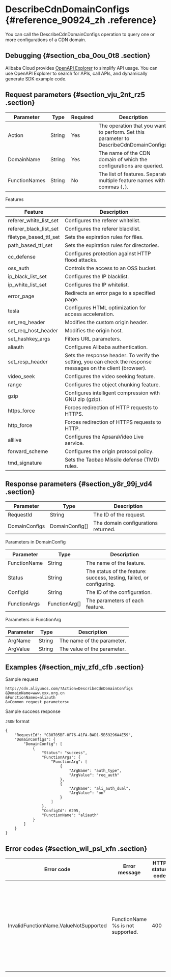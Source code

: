 # DescribeCdnDomainConfigs {#reference_90924_zh .reference}

You can call the DescribeCdnDomainConfigs operation to query one or more configurations of a CDN domain.

## Debugging {#section_cba_0ou_0t8 .section}

Alibaba Cloud provides [OpenAPI Explorer](https://api.aliyun.com/#/?product=Cdn&api=DescribeCdnDomainConfigs) to simplify API usage. You can use OpenAPI Explorer to search for APIs, call APIs, and dynamically generate SDK example code.

## Request parameters {#section_vju_2nt_rz5 .section}

|Parameter|Type|Required|Description|
|---------|----|--------|-----------|
|Action|String |Yes|The operation that you want to perform. Set this parameter to DescribeCdnDomainConfigs.|
|DomainName|String|Yes|The name of the CDN domain of which the configurations are queried.|
|FunctionNames|String|No|The list of features. Separate multiple feature names with commas \(`,`\).|

Features

|Feature|Description|
|-------|-----------|
|referer\_white\_list\_set|Configures the referer whitelist.|
|referer\_black\_list\_set|Configures the referer blacklist.|
|filetype\_based\_ttl\_set|Sets the expiration rules for files.|
|path\_based\_ttl\_set|Sets the expiration rules for directories.|
|cc\_defense|Configures protection against HTTP flood attacks.|
|oss\_auth|Controls the access to an OSS bucket.|
|ip\_black\_list\_set|Configures the IP blacklist.|
|ip\_white\_list\_set|Configures the IP whitelist.|
|error\_page|Redirects an error page to a specified page.|
|tesla|Configures HTML optimization for access acceleration.|
|set\_req\_header|Modifies the custom origin header.|
|set\_req\_host\_header|Modifies the origin host.|
|set\_hashkey\_args|Filters URL parameters.|
|aliauth|Configures Alibaba authentication.|
|set\_resp\_header|Sets the response header. To verify the setting, you can check the response messages on the client \(browser\).|
|video\_seek|Configures the video seeking feature.|
|range|Configures the object chunking feature.|
|gzip|Configures intelligent compression with GNU zip \(gzip\).|
|https\_force|Forces redirection of HTTP requests to HTTPS.|
|http\_force|Forces redirection of HTTPS requests to HTTP.|
|alilive|Configures the ApsaraVideo Live service.|
|forward\_scheme|Configures the origin protocol policy.|
|tmd\_signature|Sets the Taobao Missile defense \(TMD\) rules.|

## Response parameters {#section_y8r_99j_vd4 .section}

|Parameter|Type|Description|
|---------|----|-----------|
|RequestId|String|The ID of the request.|
|DomainConfigs|DomainConfig\[\]|The domain configurations returned.|

Parameters in DomainConfig

|Parameter|Type|Description|
|---------|----|-----------|
|FunctionName|String |The name of the feature.|
|Status |String|The status of the feature: success, testing, failed, or configuring.|
|ConfigId|String|The ID of the configuration.|
|FunctionArgs|FunctionArg\[\]|The parameters of each feature.|

Parameters in FunctionArg

|Parameter|Type|Description|
|---------|----|-----------|
|ArgName|String |The name of the parameter.|
|ArgValue|String |The value of the parameter.|

## Examples {#section_mjv_zfd_cfb .section}

Sample request

``` {#codeblock_ovz_9cg_uc8}
http://cdn.aliyuncs.com/?Action=DescribeCdnDomainConfigs
&DomainName=www.xxx.org.cn
&FunctionNames=aliauth
&<Common request parameters>   
```

Sample success response

`JSON` format

``` {#codeblock_0m3_q7x_t04 .language-json}
{
    "RequestId": "C80705BF-0F76-41FA-BAD1-5B59296A4E59",
    "DomainConfigs": {
        "DomainConfig": [
            {
                "Status": "success",
                "FunctionArgs": {
                    "FunctionArg": [
                        {
                            "ArgName": "auth_type",
                            "ArgValue": "req_auth"
                        },
                        {
                            "ArgName": "ali_auth_dual",
                            "ArgValue": "on"
                        }
                    ]
                },
                "ConfigId": 6295,
                "FunctionName": "aliauth"
            }
        ]
    }
}        
```

## Error codes {#section_wil_psl_xfn .section}

|Error code|Error message|HTTP status code|Description|
|----------|-------------|----------------|-----------|
|InvalidFunctionName.ValueNotSupported|FunctionName %s is not supported.|400|The error message returned because the specified feature name \(%s\) is invalid. The variable %s represents the feature name.|

